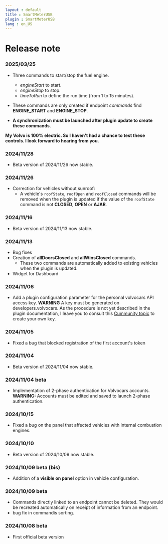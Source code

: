 ```yaml
---
layout : default
title : SmartMeterUSB
plugin : SmartMeterUSB
lang : en_US
---
```


# Release note

### 2025/03/25
+ Three commands to start/stop the fuel engine.
  + *engineStart* to start.
  + *engineStop* to stop.
  + *timeToRun* to define the run time (from 1 to 15 minutes).

+ These commands are only created if endpoint *commands* find **ENGINE_START** and **ENGINE_STOP**.
+ **A synchronization must be launched after plugin update to create these commands**.

**My Volvo is 100% electric. So I haven't had a chance to test these controls. I look forward to hearing from you.**

### **2024/11/28**
+ Beta version of 2024/11/26 now stable.

### 2024/11/26
+ Correction for vehicles without sunroof:
  + A vehicle's `roofState`, `roofOpen` and `roofClosed` commands will be removed when the plugin is updated if
    the value of the `roofState` command is not **CLOSED**, **OPEN** or **AJAR**.

### **2024/11/16**
+ Beta version of 2024/11/13 now stable.

### 2024/11/13 
+ Bug fixes
+ Creation of **allDoorsClosed** and **allWinsClosed** commands.
   + These two commands are automatically added to existing vehicles when the plugin is updated.
+ Widget for Dashboard 

### **2024/11/06**
+ Add a plugin configuration parameter for the personal volvocars API access key.
  **WARNING** A key must be generated on developers.volvocars. As the procedure is not yet described in the plugin documentation,
  I leave you to consult this [Cummunity topic](https://community.jeedom.com/t/le-plugin-volvo-ne-fonctionnera-quune-partie-de-la-journee/133401/2?u=ktn)
  to create your own key.

### **2024/11/05**
+ Fixed a bug that blocked registration of the first account's token

### **2024/11/04**
+ Beta version of 2024/11/04 now stable.

### 2024/11/04 beta
+ Implementation of 2-phase authentication for Volvocars accounts.     
  **WARNING:**
  Accounts must be edited and saved to launch 2-phase authentication.

### **2024/10/15**
+ Fixed a bug on the panel that affected vehicles with internal combustion engines.

### **2024/10/10**
+ Beta version of 2024/10/09 now stable.

### 2024/10/09 beta (bis)
+ Addition of a **visible on panel** option in vehicle configuration.

### 2024/10/09 beta
+ Commands directly linked to an endpoint cannot be deleted. They would be recreated
  automatically on receipt of information from an endpoint.
+ bug fix in commandis sorting.

### 2024/10/08 beta
+ First official beta version

